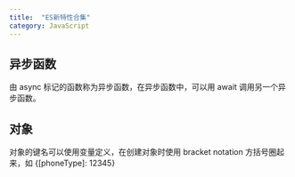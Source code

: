 ```yaml
---
title:  "ES新特性合集"
category: JavaScript
---
```


## 异步函数

由 async 标记的函数称为异步函数，在异步函数中，可以用 await 调用另一个异步函数。

## 对象

对象的键名可以使用变量定义，在创建对象时使用 bracket notation 方括号圈起来，如 {[phoneType]: 12345} 